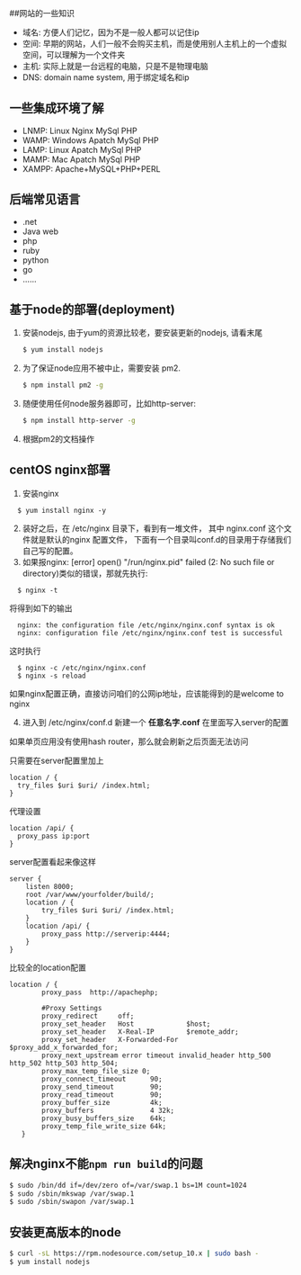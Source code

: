 ##网站的一些知识

- 域名: 方便人们记忆，因为不是一般人都可以记住ip
- 空间: 早期的网站，人们一般不会购买主机，而是使用别人主机上的一个虚拟空间，可以理解为一个文件夹
- 主机: 实际上就是一台远程的电脑，只是不是物理电脑
- DNS: domain name system, 用于绑定域名和ip



## 一些集成环境了解

- LNMP: Linux Nginx MySql PHP
- WAMP: Windows Apatch MySql PHP
- LAMP: Linux Apatch MySql PHP
- MAMP: Mac Apatch MySql PHP
- XAMPP: Apache+MySQL+PHP+PERL

## 后端常见语言 

- .net
- Java web
- php
- ruby
- python
- go
- ……

## 基于node的部署(deployment)

1. 安装nodejs, 由于yum的资源比较老，要安装更新的nodejs, 请看末尾

   ```bash
   $ yum install nodejs
   ```

2. 为了保证node应用不被中止，需要安装 pm2.

   ```bash
   $ npm install pm2 -g
   ```

3. 随便使用任何node服务器即可，比如http-server:

   ```bash
   $ npm install http-server -g
   ```

4. 根据pm2的文档操作

## centOS nginx部署

1. 安装nginx
```
  $ yum install nginx -y
```
2. 装好之后，在 /etc/nginx 目录下，看到有一堆文件， 其中 nginx.conf 这个文件就是默认的nginx 配置文件， 下面有一个目录叫conf.d的目录用于存储我们自己写的配置。
3. 如果报nginx: [error] open() "/run/nginx.pid" failed (2: No such file or directory)类似的错误，那就先执行:
```
  $ nginx -t 
```
将得到如下的输出
```
  nginx: the configuration file /etc/nginx/nginx.conf syntax is ok
  nginx: configuration file /etc/nginx/nginx.conf test is successful
```
这时执行
```
  $ nginx -c /etc/nginx/nginx.conf
  $ nginx -s reload
```
如果nginx配置正确，直接访问咱们的公网ip地址，应该能得到的是welcome to nginx

4. 进入到 /etc/nginx/conf.d 新建一个 **任意名字.conf** 在里面写入server的配置

如果单页应用没有使用hash router，那么就会刷新之后页面无法访问

只需要在server配置里加上
```
location / {
  try_files $uri $uri/ /index.html;
}
```

代理设置
```
location /api/ {
  proxy_pass ip:port
}
```
server配置看起来像这样
```
server {
	listen 8000;
	root /var/www/yourfolder/build/;
	location / {
		try_files $uri $uri/ /index.html;
	}
	location /api/ {
		proxy_pass http://serverip:4444;
	}
}
```

比较全的location配置

```
location / {
        proxy_pass  http://apachephp;
 
        #Proxy Settings
        proxy_redirect     off;
        proxy_set_header   Host             $host;
        proxy_set_header   X-Real-IP        $remote_addr;
        proxy_set_header   X-Forwarded-For  $proxy_add_x_forwarded_for;
        proxy_next_upstream error timeout invalid_header http_500 http_502 http_503 http_504;
        proxy_max_temp_file_size 0;
        proxy_connect_timeout      90;
        proxy_send_timeout         90;
        proxy_read_timeout         90;
        proxy_buffer_size          4k;
        proxy_buffers              4 32k;
        proxy_busy_buffers_size    64k;
        proxy_temp_file_write_size 64k;
   }
```



## 解决nginx不能`npm run build`的问题

```bash
$ sudo /bin/dd if=/dev/zero of=/var/swap.1 bs=1M count=1024
$ sudo /sbin/mkswap /var/swap.1
$ sudo /sbin/swapon /var/swap.1
```

## 安装更高版本的node

```bash
$ curl -sL https://rpm.nodesource.com/setup_10.x | sudo bash -
$ yum install nodejs
```

## 